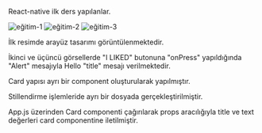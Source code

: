 React-native ilk ders yapılanlar.

![eğitim-1](https://user-images.githubusercontent.com/93818418/200681602-d35715e9-3ab0-46c4-b3fc-480dba53605f.png)
![eğitim-2](https://user-images.githubusercontent.com/93818418/200681671-80fbf626-ab24-4df6-9b15-18381cec320f.png)
![eğitim-3](https://user-images.githubusercontent.com/93818418/200681714-4a702ff4-822e-479b-8050-66584af18959.png)


İlk resimde arayüz tasarımı görüntülenmektedir.

İkinci ve üçüncü görsellerde "I LIKED" butonuna "onPress" yapıldığında "Alert" mesajıyla Hello "title" mesajı verilmektedir.

Card yapısı ayrı bir component oluşturularak yapılmıştır.

Stillendirme işlemleride ayrı bir dosyada gerçekleştirilmiştir.

App.js üzerinden Card componenti çağırılarak props aracılığıyla title ve text değerleri card componentine iletilmiştir.

